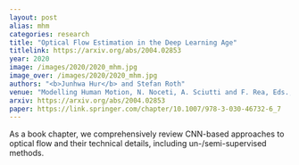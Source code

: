 ```yaml
---
layout: post
alias: mhm
categories: research
title: "Optical Flow Estimation in the Deep Learning Age"
titlelink: https://arxiv.org/abs/2004.02853
year: 2020
image: /images/2020/2020_mhm.jpg
image_over: /images/2020/2020_mhm.jpg
authors: "<b>Junhwa Hur</b> and Stefan Roth"
venue: "Modelling Human Motion, N. Noceti, A. Sciutti and F. Rea, Eds., Springer"
arxiv: https://arxiv.org/abs/2004.02853
paper: https://link.springer.com/chapter/10.1007/978-3-030-46732-6_7
---
```


As a book chapter, we comprehensively review CNN-based approaches to optical flow and their technical details, including un-/semi-supervised methods.